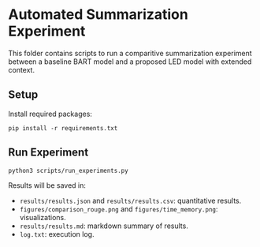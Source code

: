 # Automated Summarization Experiment

This folder contains scripts to run a comparitive summarization experiment between a baseline BART model and a proposed LED model with extended context.

## Setup
Install required packages:
```
pip install -r requirements.txt
```

## Run Experiment
```
python3 scripts/run_experiments.py
```

Results will be saved in:
- `results/results.json` and `results/results.csv`: quantitative results.
- `figures/comparison_rouge.png` and `figures/time_memory.png`: visualizations.
- `results/results.md`: markdown summary of results.
- `log.txt`: execution log.

